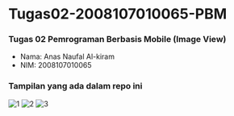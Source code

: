 # Tugas02-2008107010065-PBM
### Tugas 02 Pemrograman Berbasis Mobile (Image View)
- Nama: Anas Naufal Al-kiram
- NIM: 2008107010065

### Tampilan yang ada dalam repo ini
![1](https://user-images.githubusercontent.com/72111231/221695148-c01950d0-babb-446f-b769-15e33009bc2c.jpeg)
![2](https://user-images.githubusercontent.com/72111231/221695154-0f5f033d-8d44-43d3-8973-ae1fbbdc7f71.jpeg)
![3](https://user-images.githubusercontent.com/72111231/221695167-5addcc2d-7b8a-49a4-b7b1-afc5f9122a5d.jpeg)
